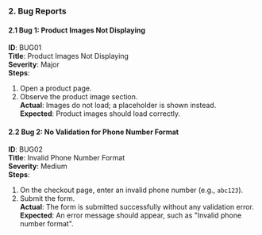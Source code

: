 ### **2. Bug Reports**

#### **2.1 Bug 1: Product Images Not Displaying**
**ID**: BUG01  
**Title**: Product Images Not Displaying  
**Severity**: Major  
**Steps**:
1. Open a product page.
2. Observe the product image section.  
   **Actual**: Images do not load; a placeholder is shown instead.  
   **Expected**: Product images should load correctly.


#### **2.2 Bug 2: No Validation for Phone Number Format**
**ID**: BUG02  
**Title**: Invalid Phone Number Format  
**Severity**: Medium  
**Steps**:
1. On the checkout page, enter an invalid phone number (e.g., `abc123`).
2. Submit the form.  
   **Actual**: The form is submitted successfully without any validation error.  
   **Expected**: An error message should appear, such as "Invalid phone number format".
